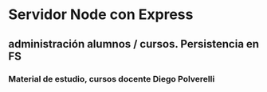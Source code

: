 # Servidor Node con Express
## administración alumnos / cursos. Persistencia en FS
### Material de estudio, cursos docente Diego Polverelli